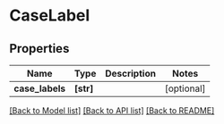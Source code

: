 # CaseLabel


## Properties
Name | Type | Description | Notes
------------ | ------------- | ------------- | -------------
**case_labels** | **[str]** |  | [optional] 

[[Back to Model list]](../README.md#documentation-for-models) [[Back to API list]](../README.md#documentation-for-api-endpoints) [[Back to README]](../README.md)


